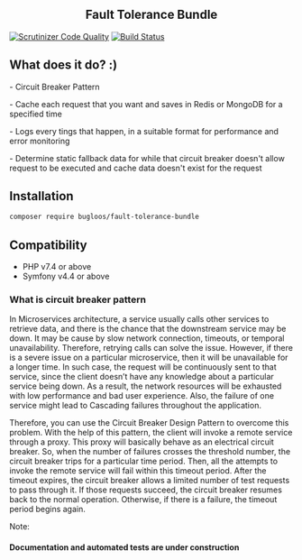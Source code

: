 <h2 align="center">
Fault Tolerance Bundle
</h2>

[![Scrutinizer Code Quality](https://scrutinizer-ci.com/g/bugloos/fault-tolerance-bundle/badges/quality-score.png?b=main)](https://scrutinizer-ci.com/g/bugloos/fault-tolerance-bundle/?branch=main)
[![Build Status](https://scrutinizer-ci.com/g/bugloos/fault-tolerance-bundle/badges/build.png?b=main)](https://scrutinizer-ci.com/g/bugloos/fault-tolerance-bundle/build-status/main)

<h2>What does it do? :)</h2>

<p> - Circuit Breaker Pattern </p>
<p> - Cache each request that you want and saves in Redis or MongoDB for a specified time </p>
<p> - Logs every tings that happen, in a suitable format for performance and error monitoring </p>
<p> - Determine static fallback data for while that circuit breaker doesn't allow request to be executed and cache data doesn't exist for the request </p>

<h2>Installation</h2>

```bash
composer require bugloos/fault-tolerance-bundle
```

<h2>Compatibility</h2>

* PHP v7.4 or above
* Symfony v4.4 or above

<h3>What is circuit breaker pattern</h3>

<p>
In Microservices architecture, a service usually calls other services to retrieve data,
and there is the chance that the downstream service may be down. It may be cause 
by slow network connection, timeouts, or temporal unavailability. Therefore,
retrying calls can solve the issue. However, if there is a severe issue on 
a particular microservice, then it will be unavailable for a longer time. In such case,
the request will be continuously sent to that service, since the client doesn’t have
any knowledge about a particular service being down. As a result, the network resources
will be exhausted with low performance and bad user experience. Also, the failure of
one service might lead to Cascading failures throughout the application.
</p>

<p>
Therefore, you can use the Circuit Breaker Design Pattern to overcome this problem.
With the help of this pattern, the client will invoke a remote service through a proxy.
This proxy will basically behave as an electrical circuit breaker.
So, when the number of failures crosses the threshold number, the circuit breaker trips
for a particular time period. Then, all the attempts to invoke the remote service 
will fail within this timeout period. After the timeout expires, the circuit breaker 
allows a limited number of test requests to pass through it. If those requests succeed,
the circuit breaker resumes back to the normal operation. Otherwise, if there is a failure,
the timeout period begins again.
</p>

Note: <h4>Documentation and automated tests are under construction</h4>
